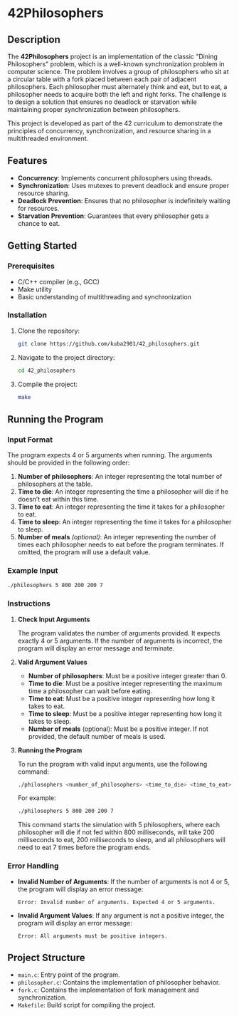 # 42Philosophers

## Description

The **42Philosophers** project is an implementation of the classic "Dining Philosophers" problem, which is a well-known synchronization problem in computer science. The problem involves a group of philosophers who sit at a circular table with a fork placed between each pair of adjacent philosophers. Each philosopher must alternately think and eat, but to eat, a philosopher needs to acquire both the left and right forks. The challenge is to design a solution that ensures no deadlock or starvation while maintaining proper synchronization between philosophers.

This project is developed as part of the 42 curriculum to demonstrate the principles of concurrency, synchronization, and resource sharing in a multithreaded environment.

## Features

- **Concurrency**: Implements concurrent philosophers using threads.
- **Synchronization**: Uses mutexes to prevent deadlock and ensure proper resource sharing.
- **Deadlock Prevention**: Ensures that no philosopher is indefinitely waiting for resources.
- **Starvation Prevention**: Guarantees that every philosopher gets a chance to eat.

## Getting Started

### Prerequisites

- C/C++ compiler (e.g., GCC)
- Make utility
- Basic understanding of multithreading and synchronization

### Installation

1. Clone the repository:

   ```bash
   git clone https://github.com/kuba2901/42_philosophers.git
   ```

2. Navigate to the project directory:

   ```bash
   cd 42_philosophers
   ```

3. Compile the project:

   ```bash
   make
   ```

## Running the Program

### Input Format

The program expects 4 or 5 arguments when running. The arguments should be provided in the following order:

1. **Number of philosophers**: An integer representing the total number of philosophers at the table.
2. **Time to die**: An integer representing the time a philosopher will die if he doesn’t eat within this time.
3. **Time to eat**: An integer representing the time it takes for a philosopher to eat.
4. **Time to sleep**: An integer representing the time it takes for a philosopher to sleep.
5. **Number of meals** *(optional)*: An integer representing the number of times each philosopher needs to eat before the program terminates. If omitted, the program will use a default value.

### Example Input

```bash
./philosophers 5 800 200 200 7
```

### Instructions

1. **Check Input Arguments**

   The program validates the number of arguments provided. It expects exactly 4 or 5 arguments. If the number of arguments is incorrect, the program will display an error message and terminate.

2. **Valid Argument Values**

   - **Number of philosophers**: Must be a positive integer greater than 0.
   - **Time to die**: Must be a positive integer representing the maximum time a philosopher can wait before eating.
   - **Time to eat**: Must be a positive integer representing how long it takes to eat.
   - **Time to sleep**: Must be a positive integer representing how long it takes to sleep.
   - **Number of meals** (optional): Must be a positive integer. If not provided, the default number of meals is used.

3. **Running the Program**

   To run the program with valid input arguments, use the following command:

   ```bash
   ./philosophers <number_of_philosophers> <time_to_die> <time_to_eat> <time_to_sleep> [number_of_meals]
   ```

   For example:

   ```bash
   ./philosophers 5 800 200 200 7
   ```

   This command starts the simulation with 5 philosophers, where each philosopher will die if not fed within 800 milliseconds, will take 200 milliseconds to eat, 200 milliseconds to sleep, and all philosophers will need to eat 7 times before the program ends.

### Error Handling

- **Invalid Number of Arguments**: If the number of arguments is not 4 or 5, the program will display an error message:

  ```
  Error: Invalid number of arguments. Expected 4 or 5 arguments.
  ```

- **Invalid Argument Values**: If any argument is not a positive integer, the program will display an error message:

  ```
  Error: All arguments must be positive integers.
  ```

## Project Structure

- `main.c`: Entry point of the program.
- `philosopher.c`: Contains the implementation of philosopher behavior.
- `fork.c`: Contains the implementation of fork management and synchronization.
- `Makefile`: Build script for compiling the project.
